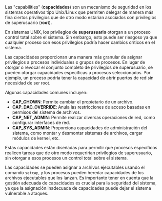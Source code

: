 Las "capabilities" (**capacidades**) son un mecanismo de seguridad en los sistemas operativos tipo Unix/Linux que permiten delegar de manera más fina ciertos privilegios que de otro modo estarían asociados con privilegios de superusuario (**root**).

En sistemas UNIX, los privilegios de **superusuario** otorgan a un proceso control total sobre el sistema. Sin embargo, esto puede ser riesgoso ya que cualquier proceso con esos privilegios podría hacer cambios críticos en el sistema.

Las capacidades proporcionan una manera más granular de asignar privilegios a procesos individuales o grupos de procesos. En lugar de otorgar o revocar el conjunto completo de privilegios de superusuario, se pueden otorgar capacidades específicas a procesos seleccionados. Por ejemplo, un proceso podría tener la capacidad de abrir puertos de red sin necesidad de ser root.

Algunas capacidades comunes incluyen:

- **CAP_CHOWN**: Permite cambiar el propietario de un archivo.
- **CAP_DAC_OVERRIDE**: Anula las restricciones de acceso basadas en permisos del sistema de archivos.
- **CAP_NET_ADMIN**: Permite realizar diversas operaciones de red, como configurar interfaces de red.
- **CAP_SYS_ADMIN**: Proporciona capacidades de administración del sistema, como montar y desmontar sistemas de archivos, cargar módulos de kernel, etc.

Estas capacidades están diseñadas para permitir que procesos específicos realicen tareas que de otro modo requerirían privilegios de superusuario, sin otorgar a esos procesos un control total sobre el sistema.

Las capacidades se pueden asignar a archivos ejecutables usando el comando `setcap`, y los procesos pueden heredar capacidades de los archivos ejecutables que los lanzan. Es importante tener en cuenta que la gestión adecuada de capacidades es crucial para la seguridad del sistema, ya que la asignación inadecuada de capacidades puede dejar el sistema vulnerable a ataques.
